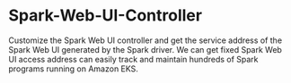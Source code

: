 # Spark-Web-UI-Controller
Customize the Spark Web UI controller and get the service address of the Spark Web UI generated by the Spark driver. We can get fixed Spark Web UI access address can easily track and maintain hundreds of Spark programs running on Amazon EKS.
